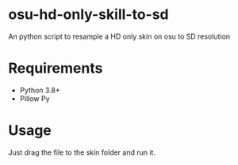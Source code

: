 # osu-hd-only-skill-to-sd
An python script to resample a HD only skin on osu to SD resolution

# Requirements
- Python 3.8+
- Pillow Py

# Usage
Just drag the file to the skin folder and run it.

